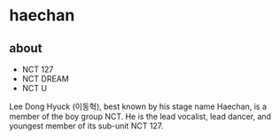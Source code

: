 # haechan

<h2>about</h2> 
<body> 
<ul>
<li>NCT 127</li>
<li>NCT DREAM</li>
<li>NCT U</li>
</ul>
  <p>Lee Dong Hyuck (이동혁), best known by his stage name Haechan, is a member of the boy group NCT. He is the lead vocalist, lead dancer, and youngest member of its sub-unit NCT 127.</p>
  </body>
